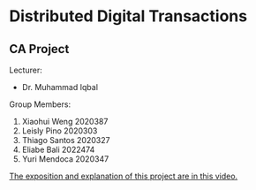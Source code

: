 # Distributed Digital Transactions
## CA Project

Lecturer: 
  - Dr. Muhammad Iqbal

Group Members:
1. Xiaohui Weng 2020387 
2. Leisly Pino 2020303 
3. Thiago Santos 2020327
4. Eliabe Bali 2022474
5. Yuri Mendoca 2020347

[The exposition and explanation of this project are in this video.](https://github.com/XIAOHUI-WENG2020/DDT-GroupCA.git)
